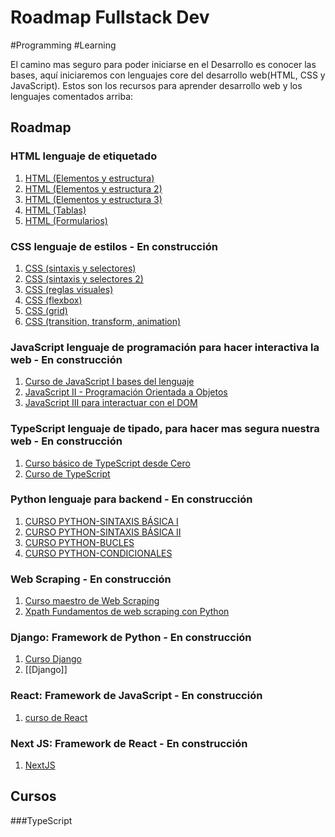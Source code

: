 # Roadmap Fullstack Dev

#Programming #Learning 


El camino mas seguro para poder iniciarse en el Desarrollo es conocer las bases, aquí  iniciaremos con lenguajes core del desarrollo web(HTML, CSS y JavaScript). Estos son los recursos para aprender desarrollo web y los lenguajes comentados arriba:

## Roadmap
### HTML lenguaje de etiquetado

1. [HTML (Elementos y estructura)](https://docs.google.com/presentation/d/1xeMDpH1pS6esXUg8jIXRWKO5ydq5HzsNcaOSnUCf210/edit?usp=sharing)
2. [HTML (Elementos y estructura 2)](https://docs.google.com/presentation/d/1zOvJi2eWTObptSlw8b1-pRh6BU3N1JoLKacpqmG553o/edit?usp=sharing)
3. [HTML (Elementos y estructura 3)](https://docs.google.com/presentation/d/16VZBKM_0sOCuLLvT6fMl1DSAllvomD0SzQ4tbR_LsUg/edit?usp=sharing)
4. [HTML (Tablas)](https://docs.google.com/presentation/d/1suEO2gGZn5oQy4NUbYl3NgDOdTiDmxEBI2Zv3zqgh-A/edit?usp=sharing)
5. [HTML (Formularios)](https://docs.google.com/presentation/d/1yLMvv-17Z0rrf-zTrzzwRFDpVX1ve4QlkSRGcH5vZHk/edit?usp=sharing)

### CSS lenguaje de estilos - En construcción
1. [CSS (sintaxis y selectores)](https://docs.google.com/presentation/d/1PO8L7tp-okNBk08rby6-tav_2Y_K77OiaAjnvXCQ2Eg/edit?usp=sharing)
2. [CSS (sintaxis y selectores 2)](https://docs.google.com/presentation/d/1d4IrRBy770DNARkZvspwwGxaxMQR6QapjcLxG4dbpDY/edit?usp=sharing)
3. [CSS (reglas visuales)](https://docs.google.com/presentation/d/1wOYkpaeCz4QwQFvHwXOvRIFsHe2papYqpOmbMBlaJRQ/edit?usp=sharing)
4. [CSS (flexbox)](https://docs.google.com/presentation/d/1l0YGcLDsG19E4RjUgn4IrGYDunLrnuka3jnyz3xdpo0/edit?usp=sharing)
5. [CSS (grid)](https://docs.google.com/presentation/d/1EP7CkTtNAPbO0umHJdp-B55UFMBDtSM8KK_12xjF99Q/edit?usp=sharing)
6. [CSS (transition, transform, animation)](https://docs.google.com/presentation/d/1GEqffFTAW6YO1unH22-YquW3TMoKNiY6rrIsJZAmS2w/edit?usp=sharing)

### JavaScript lenguaje de programación para hacer interactiva la web - En construcción

1. [Curso de JavaScript I bases del lenguaje](https://docs.google.com/presentation/d/1LEYvR1NrBk-Nb2o9SeUuav7O58xrpPtFjmwoBQU0uz0/edit?usp=sharing)
2. [JavaScript II - Programación Orientada a Objetos](https://docs.google.com/presentation/d/11cfX96vYBHHAyWttaic6uKDZt8VVMHi8hHZxu3zKg08/edit?usp=sharing)
3. [JavaScript III para interactuar con el DOM](https://docs.google.com/presentation/d/19pUjc5004jiMzWljmhLgFonK9L58thZyb6gnzxNM4wg/edit?usp=sharing)

### TypeScript lenguaje de tipado, para hacer mas segura nuestra web - En construcción

1. [Curso básico de TypeScript desde Cero](https://docs.google.com/presentation/d/1m5HRJzak6AX4W1Oj0oPIvibWq0RQNFHHKCsUuHxSmlo/edit?usp=sharing)
2. [Curso de TypeScript](../course/TypeScript/TypeScript.md)

### Python lenguaje para backend - En construcción

1. [CURSO PYTHON-SINTAXIS BÁSICA I](https://docs.google.com/presentation/d/1g8zKvZrKkCMv2BqFouRLugQmjQ9VKEP7cvpxbLln9kY/edit?usp=sharing)
2. [CURSO PYTHON-SINTAXIS BÁSICA II](https://docs.google.com/presentation/d/1vZ8DpbKcMym4JF1__I7O-44do6SKsliLJtVl74dxgpI/edit?usp=sharing)
3. [CURSO PYTHON-BUCLES](https://docs.google.com/presentation/d/1AbpO91gM_s47uF7NgLeALrKWYDbU5C1R8QA-dPMmmOs/edit?usp=sharing)
4. [CURSO PYTHON-CONDICIONALES ](https://docs.google.com/presentation/d/1nt38PWEpRiDoyTbwF7sDCGDjktTTGu_kOcDnEBPZrcI/edit?usp=sharing)

### Web Scraping - En construcción

1. [Curso maestro de Web Scraping](https://docs.google.com/presentation/d/1ZdQrtjZjWbZu24ajdtidC7k68RqVzhXA8AJmmkdQAy0/edit?usp=sharing)
2. [Xpath Fundamentos de web scraping con Python ](https://docs.google.com/presentation/d/1tvfTkLulY4RWtH7uMna8Fxms7n9XnlUAhQCG4lq1aYY/edit?usp=sharing)

### Django: Framework de Python - En construcción

1. [Curso Django](https://docs.google.com/presentation/d/1IiM5ZmVoCC6euBcOknkAf7cocj33NzN0hmhDEswZjVg/edit?usp=sharing)
2. [[Django]]

### React: Framework de JavaScript - En construcción

1. [curso de  React](https://docs.google.com/presentation/d/1jWgflCOP30bEMe9okx5Dqovh6aSjFTzUJZw3wlQp2y4/edit?usp=sharing)

### Next JS: Framework de React - En construcción

1. [NextJS](https://docs.google.com/presentation/d/1El7AfjNUx3bSixEWcxGl0GqETfeEYPS7XhRsQ6AuQEA/edit?usp=sharing)

## Cursos

###TypeScript
